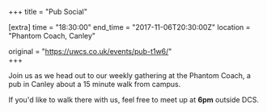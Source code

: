+++
title = "Pub Social"

[extra]
time = "18:30:00"
end_time = "2017-11-06T20:30:00Z"
location = "Phantom Coach, Canley"

original = "https://uwcs.co.uk/events/pub-t1w6/"    
+++

Join us as we head out to our weekly gathering at the Phantom Coach, a pub in Canley about a 15 minute walk from campus.

  

If you'd like to walk there with us, feel free to meet up at **6pm** outside DCS.

